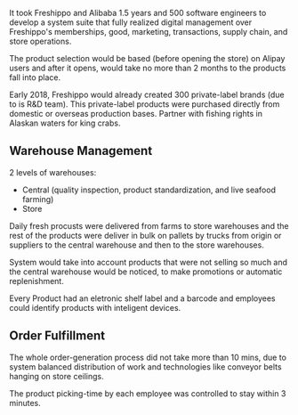 
It took Freshippo and Alibaba 1.5 years and 500 software engineers to develop a system suite that fully realized digital management over Freshippo's memberships, good, marketing, transactions, supply chain, and store operations.

The product selection would be based (before opening the store) on Alipay users and after it opens, would take no more than 2 months to the products fall into place.

Early 2018, Freshippo would already created 300 private-label brands (due to is R&D team). This private-label products were purchased directly from domestic or overseas production bases.
Partner with fishing rights in Alaskan waters for king crabs.

## Warehouse Management

2 levels of warehouses:
- Central (quality inspection, product standardization, and live seafood farming)
- Store

Daily fresh procusts were delivered from farms to store warehouses and the rest of the products were deliver in bulk on pallets by trucks from origin or suppliers to the central warehouse and then to the store warehouses.

System would take into account products that were not selling so much and the central warehouse would be noticed, to make promotions or automatic replenishment.


Every Product had an eletronic shelf label and a barcode and employees could identify products with inteligent devices.


## Order Fulfillment

The whole order-generation process did not take more than 10 mins, due to system balanced distribution of work and technologies like conveyor belts hanging on store ceilings.

The product picking-time by each employee was controlled to stay within 3 minutes.
